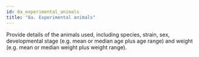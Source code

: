 ```yaml
---
id: 8a_experimental_animals
title: "8a. Experimental animals"
---
```

Provide details of the animals used, including species, strain, sex, developmental stage (e.g. mean or median age plus age range) and weight (e.g. mean or median weight plus weight range).

